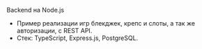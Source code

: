 Backend на Node.js  
  - Пример реализации игр блекджек, крепс и слоты, а так же авторизации, с REST API.  
  - Стек: TypeScript, Express.js, PostgreSQL.  
